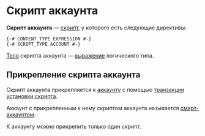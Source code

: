 # Скрипт аккаунта

**Скрипт аккаунта** — [скрипт](/ride/script.md), у которого есть следующие директивы:

``` ride
{-# CONTENT_TYPE EXPRESSION #-}
{-# SCRIPT_TYPE ACCOUNT #-}
```

[Тело](/ride/script/script-body.md) скрипта аккаунта — [выражение](/ride/base-concepts/expression.md) логического типа.

## Прикрепление скрипта аккаунта

Скрипт аккаунта прикрепляется к [аккаунту](/blockchain/account.md) с помощью [транзакции установки скрипта](/blockchain/transaction-type/set-script-transaction.md).

Аккаунт с прикрепленным к нему скриптом аккаунта называется [смарт-аккаунтом](/blockchain/account/smart-account.md).

К аккаунту можно прикрепить только один скрипт.

